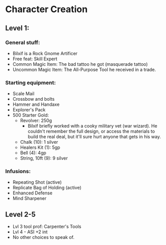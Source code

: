 # Character Creation

## Level 1:

### General stuff: 
- Bilxif is a Rock Gnome Artificer
- Free feat: Skill Expert
- Common Magic Item: The bad tattoo he got (masquerade tattoo)
- Uncommon Magic Item: The All-Purpose Tool he received in a trade.
### Starting equipment:
- Scale Mail
- Crossbow and bolts
- Hammer and Handaxe
- Explorer's Pack
- 500 Starter Gold:
    - Revolver: 250g
        - Bilxif briefly worked with a cooky military vet (war wizard). He couldn't remember the full design, or access the materials to build the real deal, but it'll sure hurt anyone that gets in his way.
    - Chalk (10): 1 silver
    - Healers Kit (1): 5gp
    - Bell (4): 4gp
    - String, 10ft (9): 9 silver

### Infusions:
- Repeating Shot (active)
- Replicate Bag of Holding (active)
- Enhanced Defense
- Mind Sharpener

## Level 2-5
- Lvl 3 tool prof: Carpenter's Tools
- Lvl 4 - ASI +2 int
- No other choices to speak of.